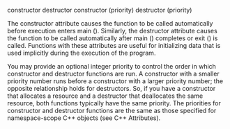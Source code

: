constructor
destructor
constructor (priority)
destructor (priority)

The constructor attribute causes the function to be called automatically before execution enters main (). Similarly, the destructor attribute causes the function to be called automatically after main () completes or exit () is called. Functions with these attributes are useful for initializing data that is used implicitly during the execution of the program.

You may provide an optional integer priority to control the order in which constructor and destructor functions are run. A constructor with a smaller priority number runs before a constructor with a larger priority number; the opposite relationship holds for destructors. So, if you have a constructor that allocates a resource and a destructor that deallocates the same resource, both functions typically have the same priority. The priorities for constructor and destructor functions are the same as those specified for namespace-scope C++ objects (see C++ Attributes).
